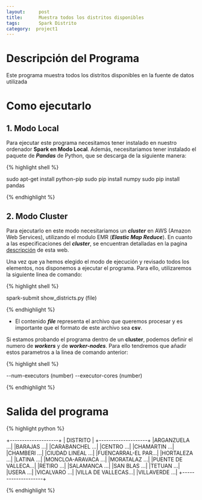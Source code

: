 ```yaml
---
layout:     post
title:      Muestra todos los distritos disponibles
tags: 		Spark Distrito
category:  project1
---
```

<!-- Start Writing Below in Markdown -->

# Descripción del Programa
Este programa muestra todos los distritos disponibles en la fuente de datos utilizada

# Como ejecutarlo

## 1. Modo Local
Para ejecutar este programa necesitamos tener instalado en nuestro ordenador **Spark en Modo Local**. Además, necesitariamos tener instalado el paquete de ***Pandas*** de Python, que se descarga de la siguiente manera:

{% highlight shell %}

sudo apt-get install python-pip
sudo pip install numpy
sudo pip install pandas

{% endhighlight %}

## 2. Modo Cluster
Para ejecutarlo en este modo necesitariamos un ***cluster*** en AWS (Amazon Web Services), utilizando el modulo EMR (***Elastic Map Reduce***). En cuanto a las especificaciones del ***cluster***, se encuentran detalladas en la pagina [descripción][1] de esta web.



Una vez que ya hemos elegido el modo de ejecución y revisado todos los elementos, nos disponemos a ejecutar el programa. Para ello, utilizaremos la siguiente linea de comando: 

{% highlight shell %}

spark-submit show_districts.py (file)

{% endhighlight %}

- El contenido ***file*** representa el archivo que queremos procesar y es importante que el formato de este archivo sea **csv**.


Si estamos probando el programa dentro de un **cluster**, podemos definir el numero de ***workers*** y de ***worker-nodes***. Para ello tendremos que añadir estos parametros a la linea de comando anterior:

{% highlight shell %}

--num-executors (number) --executor-cores (number)

{% endhighlight %}


# Salida del programa

{% highlight python %}

+--------------------+
|      DISTRITO      |
+--------------------+
|ARGANZUELA       ...|
|BARAJAS          ...|
|CARABANCHEL      ...|
|CENTRO           ...|
|CHAMARTIN        ...|
|CHAMBERI         ...|
|CIUDAD LINEAL    ...|
|FUENCARRAL-EL PAR...|
|HORTALEZA        ...|
|LATINA           ...|
|MONCLOA-ARAVACA  ...|
|MORATALAZ        ...|
|PUENTE DE VALLECA...|
|RETIRO           ...|
|SALAMANCA        ...|
|SAN BLAS         ...|
|TETUAN           ...|
|USERA            ...|
|VICALVARO        ...|
|VILLA DE VALLECAS...|
|VILLAVERDE       ...|
+--------------------+


{% endhighlight %}

[1]:https://artuyero.github.io/Cloud_BigData_UCM//about/